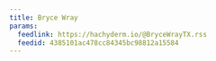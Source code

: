 ```yaml
---
title: Bryce Wray
params:
  feedlink: https://hachyderm.io/@BryceWrayTX.rss
  feedid: 4385101ac478cc84345bc98812a15584
---
```

